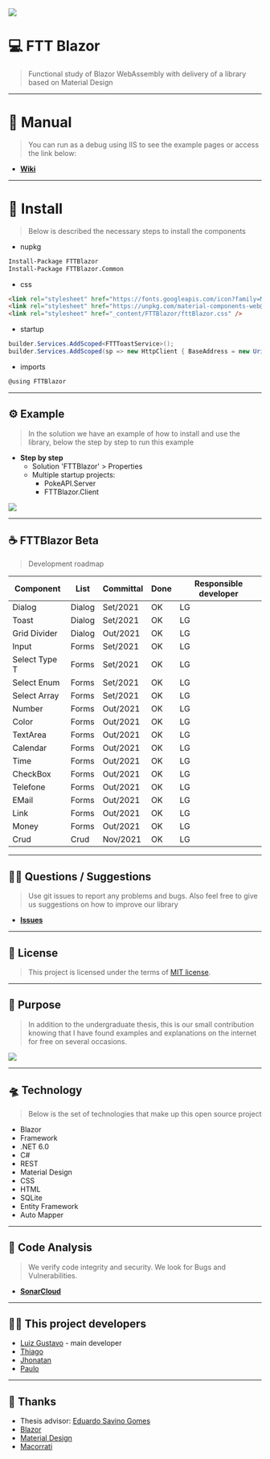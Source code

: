 <img src="https://raw.githubusercontent.com/luizgustavo77/FTTBlazor/master/src/FTTBlazor.Client/wwwroot/img/logoMenu.png">

# 💻 **FTT Blazor**
> Functional study of Blazor WebAssembly with delivery of a library based on Material Design

---
# 📖 **Manual**
> You can run as a debug using IIS to see the example pages or access the link below:

- [**Wiki**](https://github.com/luizgustavo77/FTTBlazor/wiki)

---

# 🧩 **Install**
> Below is described the necessary steps to install the components
- nupkg
``` cmd
Install-Package FTTBlazor
Install-Package FTTBlazor.Common
```
- css
``` html
<link rel="stylesheet" href="https://fonts.googleapis.com/icon?family=Material+Icons" />
<link rel="stylesheet" href="https://unpkg.com/material-components-web@latest/dist/material-components-web.min.css" />
<link rel="stylesheet" href="_content/FTTBlazor/fttBlazor.css" />
````
- startup
``` c#
builder.Services.AddScoped<FTTToastService>();
builder.Services.AddScoped(sp => new HttpClient { BaseAddress = new Uri(builder.HostEnvironment.BaseAddress) });
```
- imports
``` c#
@using FTTBlazor
```

---

## ⚙️ **Example**
> In the solution we have an example of how to install and use the library, below the step by step to run this example

- **Step by step**
  - Solution 'FTTBlazor' > Properties
  - Multiple startup projects:
      - PokeAPI.Server
      - FTTBlazor.Client

<img src="https://raw.githubusercontent.com/luizgustavo77/FTTBlazor/master/src/FTTBlazor.Client/wwwroot/img/exemplo.png">

---

## ☕ **FTTBlazor Beta**
> Development roadmap

| Component | List | Committal | Done | Responsible developer |
| --- | --- | --- | --- | --- |
| Dialog | Dialog | Set/2021 | OK | LG |
| Toast | Dialog | Set/2021 | OK | LG |
| Grid Divider | Dialog | Out/2021 | OK | LG |
| Input | Forms | Set/2021 | OK | LG |
| Select Type T  | Forms | Set/2021 | OK | LG |
| Select Enum  | Forms | Set/2021 | OK | LG |
| Select Array  | Forms | Set/2021 | OK | LG |
| Number | Forms | Out/2021 | OK | LG |
| Color | Forms | Out/2021 | OK | LG |
| TextArea | Forms | Out/2021 | OK | LG |
| Calendar | Forms | Out/2021 | OK | LG |
| Time | Forms | Out/2021 | OK | LG |
| CheckBox | Forms | Out/2021 | OK | LG |
| Telefone | Forms | Out/2021 | OK | LG |
| EMail | Forms | Out/2021 | OK | LG |
| Link | Forms | Out/2021 | OK | LG |
| Money | Forms | Out/2021 | OK | LG |
| Crud | Crud | Nov/2021 | OK | LG |
 
---
  
## 🙇🏻 **Questions / Suggestions**
> Use git issues to report any problems and bugs. Also feel free to give us suggestions on how to improve our library

- [**Issues**](https://github.com/luizgustavo77/FTTBlazor/issues)

---

## 📜 **License**
> This project is licensed under the terms of [MIT license](https://github.com/luizgustavo77/FTTBlazor/blob/master/LICENSE.md).

---

## 🚀 **Purpose**
> In addition to the undergraduate thesis, this is our small contribution knowing that I have found examples and explanations on the internet for free on several occasions.

<img src="https://raw.githubusercontent.com/luizgustavo77/FTTBlazor/master/src/FTTBlazor.Client/wwwroot/img/team.gif">

---

## 🛸 **Technology**
> Below is the set of technologies that make up this open source project

- Blazor
- Framework
- .NET 6.0
- C#
- REST
- Material Design
- CSS
- HTML
- SQLite
- Entity Framework
- Auto Mapper
   
---

## 🔎 **Code Analysis**
> We verify code integrity and security. We look for Bugs and Vulnerabilities.

- [**SonarCloud**]("https://sonarcloud.io/project/overview?id=luizgustavo77_FTTBlazor")
   
---

## 🙋🏻 **This project developers**

- [Luiz Gustavo](https://github.com/luizgustavo77) - main developer
- [Thiago](https://github.com/thiagofernandes101)
- [Jhonatan](https://github.com/JhonatanMatos)
- [Paulo](https://github.com/paulopatrocinio)

---

## 💼 **Thanks**
- Thesis advisor: [Eduardo Savino Gomes](https://blazor.net)
- [Blazor](https://blazor.net)
- [Material Design](https://material.io/components/)
- [Macorrati](https://www.udemy.com/course/curso-blazor-essencial/)
